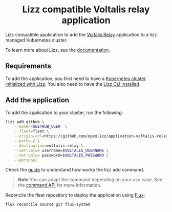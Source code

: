<h1 align="center">Lizz compatible Voltalis relay application</h1>

Lizz compatible application to add the [Voltalis Relay](https://github.com/airKlizz/voltalis-relay) application to a lizz managed Kubernetes cluster.

To learn more about Lizz, see the [documentation](https://openlizz.com).

## Requirements

To add the application, you first need to have a [Kubernetes cluster initialized with Lizz](https://openlizz.com/docs/guides/init).
You also need to have the [Lizz CLI installed](https://openlizz.com/docs/installation).

## Add the application

To add the application to your cluster, run the following:

```bash
lizz add github \
    --owner=$GITHUB_USER  \
    --fleet=fleet \
    --origin-url=https://github.com/openlizz/application-voltalis-relay \
    --path=./ \
    --destination=voltalis-relay \
    --set-value username=$VOLTALIS_USERNAME \
    --set-value password=$VOLTALIS_PASSWORD \
    --personal
```

Check the [guide](https://openlizz.com/docs/guides/add) to understand how works the lizz add command.

> **Note**
> You can adapt the command depending on your use case. See the [command API](https://openlizz.com/docs/cli/lizz_add_github) for more information.

Reconcile the fleet repository to deploy the application using [Flux](https://fluxcd.io/):

```
flux reconcile source git flux-system
```
